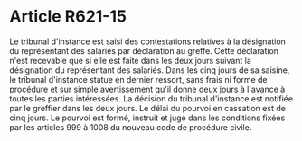 # Article R621-15

Le tribunal d'instance est saisi des contestations relatives à la désignation du représentant des salariés par déclaration au greffe.   Cette déclaration n'est recevable que si elle est faite dans les deux jours suivant la désignation du représentant des salariés.   Dans les cinq jours de sa saisine, le tribunal d'instance statue en dernier ressort, sans frais ni forme de procédure et sur simple avertissement qu'il donne deux jours à l'avance à toutes les parties intéressées.   La décision du tribunal d'instance est notifiée par le greffier dans les deux jours.   Le délai du pourvoi en cassation est de cinq jours. Le pourvoi est formé, instruit et jugé dans les conditions fixées par les articles 999 à 1008 du nouveau code de procédure civile.